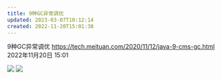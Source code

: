 ```yaml
---
title: 9种GC异常调优
updated: 2023-03-07T10:12:14
created: 2022-11-20T15:01:38
---
```


9种GC异常调优
<https://tech.meituan.com/2020/11/12/java-9-cms-gc.html>
2022年11月20日
15:01

![](C:\Users\82609\AppData\Local\Temp\Java\pandoc/media/image1.png)
![](C:\Users\82609\AppData\Local\Temp\Java\pandoc/media/image2.png)

